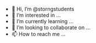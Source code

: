 - 👋 Hi, I’m @storngstudents
- 👀 I’m interested in ...
- 🌱 I’m currently learning ...
- 💞️ I’m looking to collaborate on ...
- 📫 How to reach me ...

<!---
storngstudents/storngstudents is a ✨ special ✨ repository because its `README.md` (this file) appears on your GitHub profile.
You can click the Preview link to take a look at your changes.
--->
